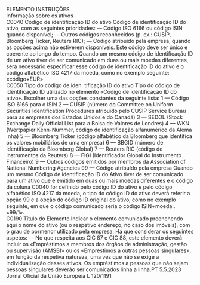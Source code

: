  
ELEMENTO  INSTRUÇÕES  
Informação sobre 
os ativos  
C0040  Código de identificação 
ID do ativo  Código de identificação ID do ativo, com as seguintes prioridades: 
— Código ISO 6166 ou código ISIN quando disponível; 
— Outros códigos reconhecidos (p. ex.: CUSIP, Bloomberg Ticker, Reuters RIC); 
— Código atribuído pela empresa, quando as opções acima não estiverem disponíveis. 
Este código deve ser único e coerente ao longo do tempo. 
Quando um mesmo código de identificação ID de um ativo tiver de ser comunicado em 
duas ou mais moedas diferentes, será necessário especificar esse código de identificação 
ID do ativo e o código alfabético ISO 4217 da moeda, como no exemplo seguinte: 
«código+EUR»  
C0050  Tipo do código de iden ­
tificação ID do ativo  Tipo do código de identificação ID utilizado no elemento «Código de identificação ID 
do ativo». Escolher uma das opções constantes da seguinte lista: 
1 — Código ISO 6166 para o ISIN 
2 — CUSIP (número do Committee on Uniform Securities Identification Procedures 
atribuído pelo CUSIP Service Bureau para as empresas dos Estados Unidos e do Canadá) 
3 — SEDOL (Stock Exchange Daily Official List para a Bolsa de Valores de Londres) 
4 — WKN (Wertpapier Kenn-Nummer, código de identificação alfanumérico da Alema ­
nha) 
5 — Bloomberg Ticker (código alfabético da Bloomberg que identifica os valores 
mobiliários de uma empresa) 
6 — BBGID (número de identificação da Bloomberg Global) 
7 — Reuters RIC (código de instrumentos da Reuters) 
8 — FIGI (Identificador Global do Instrumento Financeiro) 
9 — Outros códigos emitidos por membros da Association of National Numbering 
Agencies 
99 — Código atribuído pela empresa 
Quando um mesmo Código de identificação ID do Ativo tiver de ser comunicado para 
um ativo que é emitido em duas ou mais moedas diferentes e o código da coluna 
C0040 for definido pelo código ID do ativo e pelo código alfabético ISO 4217 da 
moeda, o tipo do código ID do ativo deverá referir a opção 99 e a opção do código ID 
original do ativo, como no exemplo seguinte, em que o código comunicado seria o 
código ISIN+moeda:. «99/1».  
C0190  Título do Elemento  Indicar o elemento comunicado preenchendo aqui o nome do ativo (ou o respetivo 
endereço, no caso dos imóveis), com o grau de pormenor utilizado pela empresa. 
Há que considerar os seguintes aspetos: 
— No que respeita aos CIC 87 e CIC 88, este elemento deverá incluir os «Empréstimos 
a membros dos órgãos de administração, gestão ou supervisão (AMSB)» ou os 
«Empréstimos a outras pessoas singulares», em função da respetiva natureza, uma 
vez que não se exige a individualização desses ativos. Os empréstimos a pessoas que 
não sejam pessoas singulares deverão ser comunicados linha a linha.PT  5.5.2023 Jornal Oficial da União Europeia L 120/1191